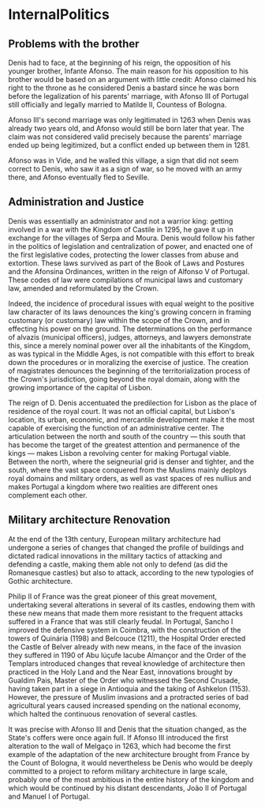 # InternalPolitics

## Problems with the brother

Denis had to face, at the beginning of his reign, the opposition of his younger brother, Infante Afonso. The main reason for his opposition to his brother would be based on an argument with little credit: Afonso claimed his right to the throne as he considered Denis a bastard since he was born before the legalization of his parents' marriage, with Afonso III of Portugal still officially and legally married to Matilde II, Countess of Bologna.

Afonso III's second marriage was only legitimated in 1263 when Denis was already two years old, and Afonso would still be born later that year. The claim was not considered valid precisely because the parents' marriage ended up being legitimized, but a conflict ended up between them in 1281.

Afonso was in Vide, and he walled this village, a sign that did not seem correct to Denis, who saw it as a sign of war, so he moved with an army there, and Afonso eventually fled to Seville.

## Administration and Justice

Denis was essentially an administrator and not a warrior king: getting involved in a war with the Kingdom of Castile in 1295, he gave it up in exchange for the villages of Serpa and Moura.
Denis would follow his father in the politics of legislation and centralization of power, and enacted one of the first legislative codes, protecting the lower classes from abuse and extortion. These laws survived as part of the Book of Laws and Postures and the Afonsina Ordinances, written in the reign of Alfonso V of Portugal. These codes of law were compilations of municipal laws and customary law, amended and reformulated by the Crown.

Indeed, the incidence of procedural issues with equal weight to the positive law character of its laws denounces the king's growing concern in framing customary (or customary) law within the scope of the Crown, and in effecting his power on the ground. The determinations on the performance of alvazis (municipal officers), judges, attorneys, and lawyers demonstrate this, since a merely nominal power over all the inhabitants of the Kingdom, as was typical in the Middle Ages, is not compatible with this effort to break down the procedures or in moralizing the exercise of justice. The creation of magistrates denounces the beginning of the territorialization process of the Crown's jurisdiction, going beyond the royal domain, along with the growing importance of the capital of Lisbon.

The reign of D. Denis accentuated the predilection for Lisbon as the place of residence of the royal court. It was not an official capital, but Lisbon's location, its urban, economic, and mercantile development make it the most capable of exercising the function of an administrative center.
The articulation between the north and south of the country — this south that has become the target of the greatest attention and permanence of the kings — makes Lisbon a revolving center for making Portugal viable. Between the north, where the seigneurial grid is denser and tighter, and the south, where the vast space conquered from the Muslims mainly deploys royal domains and military orders, as well as vast spaces of res nullius and makes Portugal a kingdom where two realities are different ones complement each other.

## Military architecture Renovation

At the end of the 13th century, European military architecture had undergone a series of changes that changed the profile of buildings and dictated radical innovations in the military tactics of attacking and defending a castle, making them able not only to defend (as did the Romanesque castles) but also to attack, according to the new typologies of Gothic architecture.

Philip II of France was the great pioneer of this great movement, undertaking several alterations in several of its castles, endowing them with these new means that made them more resistant to the frequent attacks suffered in a France that was still clearly feudal.
In Portugal, Sancho I improved the defensive system in Coimbra, with the construction of the towers of Quinária (1198) and Belcouce (1211), the Hospital Order erected the Castle of Belver already with new means, in the face of the invasion they suffered in 1190 of Abu Iúçufe Iacube Almançor and the Order of the Templars introduced changes that reveal knowledge of architecture then practiced in the Holy Land and the Near East, innovations brought by Gualdim Pais, Master of the Order who witnessed the Second Crusade, having taken part in a siege in Antioquia and the taking of Ashkelon (1153).
However, the pressure of Muslim invasions and a protracted series of bad agricultural years caused increased spending on the national economy, which halted the continuous renovation of several castles.

It was precise with Afonso III and Denis that the situation changed, as the State's coffers were once again full. If Afonso III introduced the first alteration to the wall of Melgaço in 1263, which had become the first example of the adaptation of the new architecture brought from France by the Count of Bologna, it would nevertheless be Denis who would be deeply committed to a project to reform military architecture in large scale, probably one of the most ambitious in the entire history of the kingdom and which would be continued by his distant descendants, João II of Portugal and Manuel I of Portugal.
